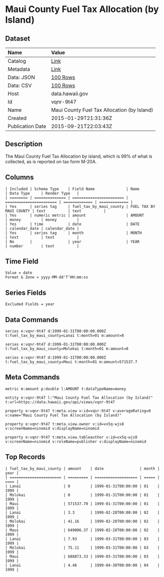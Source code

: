 # Maui County Fuel Tax Allocation (by Island)

## Dataset

| Name | Value |
| :--- | :---- |
| Catalog | [Link](https://catalog.data.gov/dataset/maui-county-fuel-tax-allocation-by-island) |
| Metadata | [Link](https://data.hawaii.gov/api/views/vqnr-9t47) |
| Data: JSON | [100 Rows](https://data.hawaii.gov/api/views/vqnr-9t47/rows.json?max_rows=100) |
| Data: CSV | [100 Rows](https://data.hawaii.gov/api/views/vqnr-9t47/rows.csv?max_rows=100) |
| Host | data.hawaii.gov |
| Id | vqnr-9t47 |
| Name | Maui County Fuel Tax Allocation (by Island) |
| Created | 2015-01-29T21:31:36Z |
| Publication Date | 2015-09-21T22:03:43Z |

## Description

The Maui County Fuel Tax Allocation by island, which is 99% of what is collected, as is reported on tax form M-20A.

## Columns

```ls
| Included | Schema Type    | Field Name              | Name                    | Data Type     | Render Type   |
| ======== | ============== | ======================= | ======================= | ============= | ============= |
| Yes      | series tag     | fuel_tax_by_maui_county | FUEL TAX BY MAUI COUNTY | text          | text          |
| Yes      | numeric metric | amount                  | AMOUNT                  | money         | money         |
| Yes      | time           | date                    | DATE                    | calendar_date | calendar_date |
| Yes      | series tag     | month                   | MONTH                   | text          | text          |
| No       |                | year                    | YEAR                    | number        | text          |
```

## Time Field

```ls
Value = date
Format & Zone = yyyy-MM-dd'T'HH:mm:ss
```

## Series Fields

```ls
Excluded Fields = year
```

## Data Commands

```ls
series e:vqnr-9t47 d:1999-01-31T00:00:00.000Z t:fuel_tax_by_maui_county=Lanai t:month=01 m:amount=0

series e:vqnr-9t47 d:1999-01-31T00:00:00.000Z t:fuel_tax_by_maui_county=Molokai t:month=01 m:amount=0

series e:vqnr-9t47 d:1999-01-31T00:00:00.000Z t:fuel_tax_by_maui_county=Maui t:month=01 m:amount=571537.7
```

## Meta Commands

```ls
metric m:amount p:double l:AMOUNT t:dataTypeName=money

entity e:vqnr-9t47 l:"Maui County Fuel Tax Allocation (by Island)" t:url=https://data.hawaii.gov/api/views/vqnr-9t47

property e:vqnr-9t47 t:meta.view v:id=vqnr-9t47 v:averageRating=0 v:name="Maui County Fuel Tax Allocation (by Island)"

property e:vqnr-9t47 t:meta.view.owner v:id=vx5q-wjs8 v:screenName=ninomid v:displayName=ninomid

property e:vqnr-9t47 t:meta.view.tableauthor v:id=vx5q-wjs8 v:screenName=ninomid v:roleName=publisher v:displayName=ninomid
```

## Top Records

```ls
| fuel_tax_by_maui_county | amount    | date                | month | year | 
| ======================= | ========= | =================== | ===== | ==== | 
| Lanai                   | 0         | 1999-01-31T00:00:00 | 01    | 1999 | 
| Molokai                 | 0         | 1999-01-31T00:00:00 | 01    | 1999 | 
| Maui                    | 571537.70 | 1999-01-31T00:00:00 | 01    | 1999 | 
| Lanai                   | 3.3       | 1999-02-28T00:00:00 | 02    | 1999 | 
| Molokai                 | 41.16     | 1999-02-28T00:00:00 | 02    | 1999 | 
| Maui                    | 649006.37 | 1999-02-28T00:00:00 | 02    | 1999 | 
| Lanai                   | 7.93      | 1999-03-31T00:00:00 | 03    | 1999 | 
| Molokai                 | 75.11     | 1999-03-31T00:00:00 | 03    | 1999 | 
| Maui                    | 688873.33 | 1999-03-31T00:00:00 | 03    | 1999 | 
| Lanai                   | 4.46      | 1999-04-30T00:00:00 | 04    | 1999 | 
```